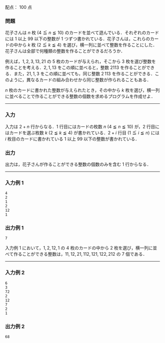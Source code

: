 配点： $100$ 点

### 問題
花子さんは $n$ 枚 ($4 \leqq n \leqq 10$) のカードを並べて遊んでいる．それぞれのカードには $1$ 以上 $99$ 以下の整数が $1$ つずつ書かれている．花子さんは，これらのカードの中から $k$ 枚 ($2 \leqq k \leqq 4$) を選び，横一列に並べて整数を作ることにした．花子さんは全部で何種類の整数を作ることができるだろうか．

例えば，$1, 2, 3, 13, 21$ の $5$ 枚のカードが与えられ，そこから $3$ 枚を選び整数を作ることを考える．$2, 1, 13$ をこの順に並べると，整数 $2113$ を作ることができる．また，$21, 1, 3$ をこの順に並べても，同じ整数 $2\,113$ を作ることができる．このように，異なるカードの組み合わせから同じ整数が作られることもある．

$n$ 枚のカードに書かれた整数が与えられたとき，その中から $k$ 枚を選び，横一列に並べることで作ることができる整数の個数を求めるプログラムを作成せよ．

---

### 入力
入力は $2+n$ 行からなる．$1$ 行目にはカードの枚数 $n$ ($4 \leqq n \leqq 10$) が，$2$ 行目にはカードを選ぶ枚数 $k$ ($2 \leqq k \leqq 4$) が書かれている．$2+i$ 行目 ($1 \leqq i \leqq n$) には $i$ 枚目のカードに書かれている $1$ 以上 $99$ 以下の整数が書かれている．

### 出力
出力は，花子さんが作ることができる整数の個数のみを含む $1$ 行からなる．

---

### 入力例 1
~~~
4
2
1
2
12
1
~~~

### 出力例 1
~~~
7
~~~

入力例 $1$ において，$1, 2, 12, 1$ の $4$ 枚のカードの中から $2$ 枚を選び，横一列に並べて作ることができる整数は，$11, 12, 21, 112, 121, 122, 212$ の $7$ 個である．

---

### 入力例 2
~~~
6
3
72
2
12
7
2
1
~~~

### 出力例 2
~~~
68
~~~
